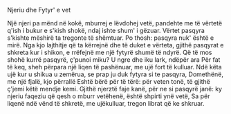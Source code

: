 Njeriu dhe Fytyr' e vet

Një njeri pa mënd në kokë,
mburrej e lëvdohej vetë,
pandehte me të vërtetë
q'ish i bukur e s'kish shokë,
ndaj ishte shum' i gëzuar.
Vërtet pasqyra s'kishte mëshirë
ta tregonte të shëmtuar.
Po thosh: pasqyra nuk' është e mirë.
Nga kjo lajthitje që ta kërrejnë
dhe të duket e vërteta,
gjithë pasqyrat e shkreta
kur i shikon, e rrëfejnë
me një fytyrë
shumë të ndyrë.
Që të mos shohë kurrë pasqyrë,
ç'punoi miku?
U ngre dhe iku
lark, ndëpër ara
Për fat të keq, sheh përpara
një liqen të pashënuar,
me ujë fort të kulluar.
Ndë këta ujë kur u shikua
u zemërua,
se prap ju duk fytyra
si te pasqyra,
Domethënë, me një fjalë,
kjo përrallë
Eshtë bërë
për të tërë:
për veten tonë, të gjithë ç'jemi
këtë mendje kemi.
Gjithë njerztë faje kanë,
për ne si pasqyrë janë:
ky njeriu
faqeziu
që qesh o mburr vetëhenë,
është shpirti ynë vetë,
Sa për liqenë
ndë vënd të shkretë,
me ujëkulluar,
tregon librat që ke shkruar.